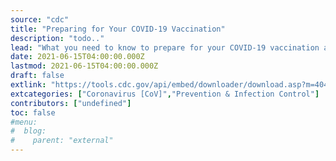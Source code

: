 ```yaml
---
source: "cdc"
title: "Preparing for Your COVID-19 Vaccination"
description: "todo.."
lead: "What you need to know to prepare for your COVID-19 vaccination and what you should consider if you are taking medication before getting vaccinated."
date: 2021-06-15T04:00:00.000Z
lastmod: 2021-06-15T04:00:00.000Z
draft: false
extlink: "https://tools.cdc.gov/api/embed/downloader/download.asp?m=404952&c=419414"
extcategories: ["Coronavirus [CoV]","Prevention & Infection Control"]
contributors: ["undefined"]
toc: false
#menu:
#  blog:
#    parent: "external"
---
```

